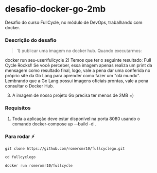 # desafio-docker-go-2mb
Desafio do curso FullCycle, no módulo de DevOps, trabalhando com docker.

### Descrição do desafio
> <p>1) publicar uma imagem no docker hub. Quando executarmos:</p>
<tr>
  <td></td>
<td>docker run seu-user/fullcycle</td>
</tr>
<tr></tr>
2) Temos que ter o seguinte resultado: Full Cycle Rocks!!

<tr>
  <td></td>
<td>Se você perceber, essa imagem apenas realiza um print da mensagem como resultado final, logo, vale a pena dar uma conferida no próprio site da Go Lang para aprender como fazer um "olá mundo".
</td>
</tr>
Lembrando que a Go Lang possui imagens oficiais prontas, vale a pena consultar o Docker Hub.

3) A imagem de nosso projeto Go precisa ter menos de 2MB =)

### Requisitos
1. Toda a aplicação deve estar disponível na porta 8080 usando o comando docker-compose up --build -d .


### Para rodar :zap:
```
git clone https://github.com/romeromr10/fullcyclego.git

cd fullcyclego

docker run romeromr10/fullcycle
```
<br/>
<br/>
